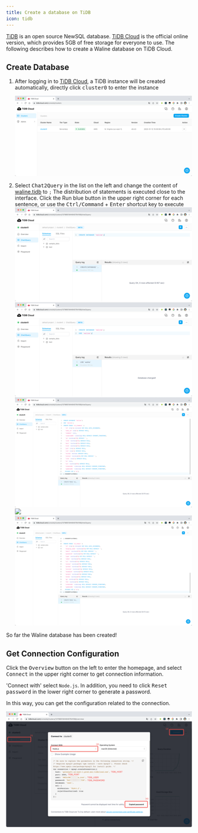 ```yaml
---
title: Create a database on TiDB
icon: tidb
---
```


[TiDB](https://github.com/pingcap/tidb) is an open source NewSQL database. [TiDB Cloud](https://tidbcloud.com/) is the official online version, which provides 5GB of free storage for everyone to use. The following describes how to create a Waline database on TiDB Cloud.

## Create Database

1. After logging in to [TiDB Cloud](https://tidbcloud.com), a TiDB instance will be created automatically, directly click <kbd>cluster0</kbd> to enter the instance
   
     ![](../../../assets/tidb-1.png)

2. Select <kbd>Chat2Query</kbd> in the list on the left and change the content of [waline.tidb](https://github.com/walinejs/waline/blob/main/assets/waline.tidb) to `;` The distribution of statements is executed close to the interface. Click the <kdb>Run</kbd> blue button in the upper right corner for each sentence, or use the <kbd>Ctrl\/Command</kbd> + <kbd>Enter</kbd> shortcut key to execute
     ![](../../../assets/tidb-2.png)
     ![](../../../assets/tidb-3.png)
     ![](../../../assets/tidb-4.png)
     ![](../../assets/tidb-5.png)
     ![](../../../assets/tidb-6.png)

So far the Waline database has been created!

## Get Connection Configuration

Click the <kbd>Overview</kbd> button on the left to enter the homepage, and select <kbd>Connect</kbd> in the upper right corner to get connection information.

'Connect with' select `Node.js`. In addition, you need to click <kbd>Reset password</kbd> in the lower right corner to generate a password.

In this way, you can get the configuration related to the connection.

![](../../../assets/tidb-7.png)